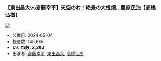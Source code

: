 ### [【東出昌大vs斎藤幸平】天空の村！絶景の大根畑…農家民泊【高橋弘樹】](https://www.youtube.com/watch?v=Awyqkgxu-9w)
[![](https://img.youtube.com/vi/Awyqkgxu-9w/sddefault.jpg)](https://www.youtube.com/watch?v=Awyqkgxu-9w)
-   公開日: 2024-05-04
-   視聴数: 145,965
-   **いいね数: 2,203**
-   出演者: [斎藤幸平](/rehacq_fan/people/斎藤幸平 "wikilink"), [東出昌大](/rehacq_fan/people/東出昌大 "wikilink"), [高橋弘樹](/rehacq_fan/people/高橋弘樹 "wikilink")
